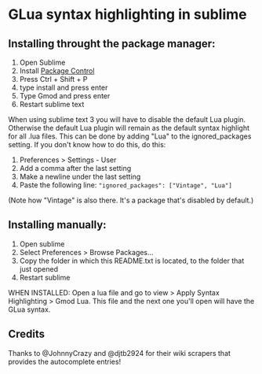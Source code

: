 # GLua syntax highlighting in sublime

## Installing throught the package manager:
1. Open Sublime
1. Install [Package Control](https://packagecontrol.io/installation)
1. Press Ctrl + Shift + P
1. type install and press enter
1. Type Gmod and press enter
1. Restart sublime text

When using sublime text 3 you will have to disable the default Lua plugin. Otherwise the default Lua plugin will remain as the default syntax highlight for all .lua files.
This can be done by adding "Lua" to the ignored_packages setting. If you don't know how to do this, do this:

1. Preferences > Settings - User
2. Add a comma after the last setting
3. Make a newline under the last setting
4. Paste the following line: `"ignored_packages": ["Vintage", "Lua"]`

(Note how "Vintage" is also there. It's a package that's disabled by default.)

## Installing manually:

1. Open sublime
2. Select Preferences > Browse Packages...
3. Copy the folder in which this README.txt is located, to the folder that just opened
4. Restart sublime


WHEN INSTALLED:
Open a lua file and go to view > Apply Syntax Highlighting > Gmod Lua. This file and the next one you'll open will have the GLua syntax.

## Credits

Thanks to @JohnnyCrazy and @djtb2924 for their wiki scrapers that provides the autocomplete entries!
